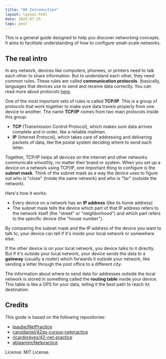 ```yaml
---
title: "00 Introduction"
layout: layout.html
date: 2025-07-25
tags: post
---
```


This is a general guide designed to help you discover networking concepts.  
It aims to facilitate understanding of how to configure small-scale networks.

## The real intro

In any network, devices like computers, phonees, or printers need to talk each other to share information. But to understand each other, they need common rules. These rules are called **communication protocols**. (basically, languages that devices use to send and receive data correctly. You can read more about protocols [here](https://en.wikipedia.org/wiki/Communication_protocol).

One of the most important sets of rules is called **TCP/IP**. This is a group of protocols that work together to make sure data travels properly from one device to another. The name **TCP/IP** comes from two main protocols inside this group:
- **TCP** (Transmission Control Protocol), which makes sure data arrives complete and in order, like a reliable mailman.
- **IP** (Internet Protocol), which takes care of addressing and delivering packets of data, like the postal system deciding where to send each letter.

Together, TCP/IP helps all devices on the internet and other networks communicate smoothly, no matter their brand or system.
When you set up a device on a network using TCP/IP, one important thing to configure is the **subnet mask**. Think of the subnet mask as a way the device uses to figure out who is "close" (inside the same network) and who is "far" (outside the network).

Here's how it works:
- Every device on a network has an **IP address** (like its home address)
- The subnet mask tells the device which part of that IP address refers to the network itself (the "street" or "neighborhood") and which part refers to the specific device (the "house number").

By comparing the subnet mask and the IP address of the device you want to talk to, your device can tell if it's inside your local network or somewhere else.

If the other device is on your local network, you device talks to it directly. But if it's outside your local network, your device sends the data to a **gateway** (usually a router) which forwards it outside your network, like sending a letter through the post office to a different city.

The information about where to send data for addresses outside the local network is stored in something called the **routing table** inside your device. This table is like a GPS for your data, telling it the best path to reach its destination.

## Credits

This guide is based on the following repositories:

- [lpaube/NetPractice](https://github.com/lpaube/NetPractice)  
- [caroldaniel/42sp-cursus-netpractice](https://github.com/caroldaniel/42sp-cursus-netpractice)  
- [ricardoreves/42-net-practice](https://github.com/ricardoreves/42-net-practice)  
- [ablaamim/Netpractice](https://github.com/ablaamim/Netpractice)  

License: MIT License.
